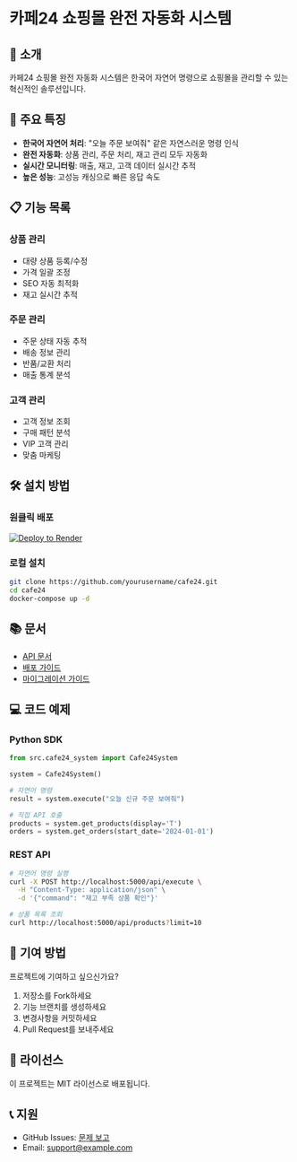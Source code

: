 # 카페24 쇼핑몰 완전 자동화 시스템

## 🌟 소개

카페24 쇼핑몰 완전 자동화 시스템은 한국어 자연어 명령으로 쇼핑몰을 관리할 수 있는 혁신적인 솔루션입니다.

## 🚀 주요 특징

- **한국어 자연어 처리**: "오늘 주문 보여줘" 같은 자연스러운 명령 인식
- **완전 자동화**: 상품 관리, 주문 처리, 재고 관리 모두 자동화
- **실시간 모니터링**: 매출, 재고, 고객 데이터 실시간 추적
- **높은 성능**: 고성능 캐싱으로 빠른 응답 속도

## 📋 기능 목록

### 상품 관리
- 대량 상품 등록/수정
- 가격 일괄 조정
- SEO 자동 최적화
- 재고 실시간 추적

### 주문 관리
- 주문 상태 자동 추적
- 배송 정보 관리
- 반품/교환 처리
- 매출 통계 분석

### 고객 관리
- 고객 정보 조회
- 구매 패턴 분석
- VIP 고객 관리
- 맞춤 마케팅

## 🛠️ 설치 방법

### 원클릭 배포

[![Deploy to Render](https://render.com/images/deploy-to-render-button.svg)](https://render.com/deploy?repo=https://github.com/yourusername/cafe24)

### 로컬 설치

```bash
git clone https://github.com/yourusername/cafe24.git
cd cafe24
docker-compose up -d
```

## 📚 문서

- [API 문서](API.md)
- [배포 가이드](DEPLOYMENT.md)
- [마이그레이션 가이드](../MIGRATE_FROM_OLD.md)

## 💻 코드 예제

### Python SDK

```python
from src.cafe24_system import Cafe24System

system = Cafe24System()

# 자연어 명령
result = system.execute("오늘 신규 주문 보여줘")

# 직접 API 호출
products = system.get_products(display='T')
orders = system.get_orders(start_date='2024-01-01')
```

### REST API

```bash
# 자연어 명령 실행
curl -X POST http://localhost:5000/api/execute \
  -H "Content-Type: application/json" \
  -d '{"command": "재고 부족 상품 확인"}'

# 상품 목록 조회
curl http://localhost:5000/api/products?limit=10
```

## 🤝 기여 방법

프로젝트에 기여하고 싶으신가요? 

1. 저장소를 Fork하세요
2. 기능 브랜치를 생성하세요
3. 변경사항을 커밋하세요
4. Pull Request를 보내주세요

## 📝 라이선스

이 프로젝트는 MIT 라이선스로 배포됩니다.

## 📞 지원

- GitHub Issues: [문제 보고](https://github.com/yourusername/cafe24/issues)
- Email: support@example.com